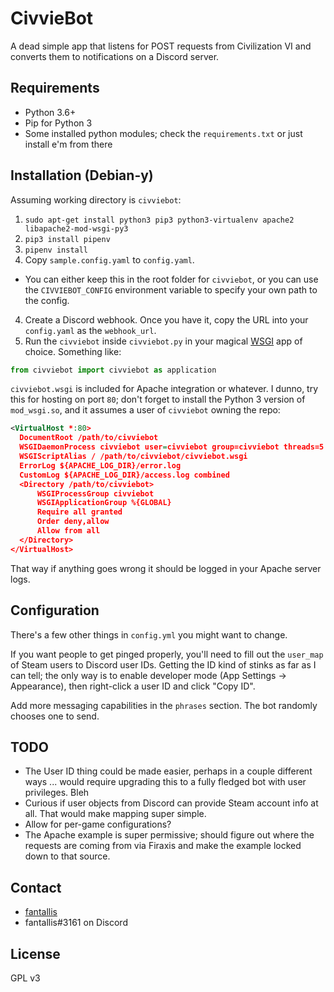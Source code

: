 # CivvieBot

A dead simple app that listens for POST requests from Civilization VI and
converts them to notifications on a Discord server.

## Requirements

- Python 3.6+
- Pip for Python 3
- Some installed python modules; check the `requirements.txt` or just install
e'm from there

## Installation (Debian-y)

Assuming working directory is `civviebot`:

1. `sudo apt-get install python3 pip3 python3-virtualenv apache2 libapache2-mod-wsgi-py3`
3. `pip3 install pipenv`
4. `pipenv install`
3. Copy `sample.config.yaml` to `config.yaml`.
  * You can either keep this in the root folder for `civviebot`, or you can
    use the `CIVVIEBOT_CONFIG` environment variable to specify your own path
    to the config.
4. Create a Discord webhook. Once you have it, copy the URL into your
`config.yaml` as the `webhook_url`.
5. Run the `civviebot` inside `civviebot.py` in your magical
[WSGI](https://wsgi.readthedocs.io/en/latest/what.html) app of choice. Something
like:

```python
from civviebot import civviebot as application
```

`civviebot.wsgi` is included for Apache integration or whatever. I dunno, try
this for hosting on port `80`; don't forget to install the Python 3 version of
`mod_wsgi.so`, and it assumes a user of `civviebot` owning the repo:

```xml
<VirtualHost *:80>
  DocumentRoot /path/to/civviebot
  WSGIDaemonProcess civviebot user=civviebot group=civviebot threads=5
  WSGIScriptAlias / /path/to/civviebot/civviebot.wsgi
  ErrorLog ${APACHE_LOG_DIR}/error.log
  CustomLog ${APACHE_LOG_DIR}/access.log combined
  <Directory /path/to/civviebot>
      WSGIProcessGroup civviebot
      WSGIApplicationGroup %{GLOBAL}
      Require all granted
      Order deny,allow
      Allow from all
  </Directory>
</VirtualHost>
```

That way if anything goes wrong it should be logged in your Apache server logs.

## Configuration

There's a few other things in `config.yml` you might want to change.

If you want people to get pinged properly, you'll need to fill out the
`user_map` of Steam users to Discord user IDs. Getting the ID kind of stinks as
far as I can tell; the only way is to enable developer mode (App Settings ->
Appearance), then right-click a user ID and click "Copy ID".

Add more messaging capabilities in the `phrases` section. The bot randomly
chooses one to send.

## TODO

- The User ID thing could be made easier, perhaps in a couple different ways ...
would require upgrading this to a fully fledged bot with user privileges. Bleh
- Curious if user objects from Discord can provide Steam account info at all.
That would make mapping super simple.
- Allow for per-game configurations?
- The Apache example is super permissive; should figure out where the requests
are coming from via Firaxis and make the example locked down to that source.

## Contact

- [fantallis](https://github.com/qadan)
- fantallis#3161 on Discord

## License

GPL v3
